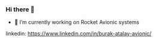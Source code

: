 ### Hi there 👋 

- 🔭 I’m currently working on Rocket Avionic systems

linkedin: https://www.linkedin.com/in/burak-atalay-avionic/
